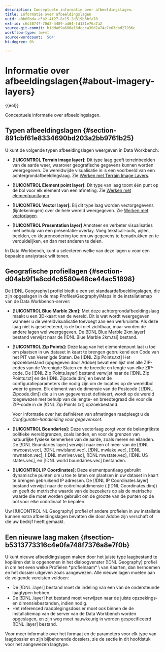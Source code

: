 ```yaml
---
description: Conceptuele informatie over afbeeldingslagen.
title: Informatie over afbeeldingslagen
uuid: a8b00bda-c5b2-4f27-8c15-2d319b3bfa70
exl-id: c6d30747-70d2-4489-ad64-fd131e76a7a2
source-git-commit: b1dda69a606a16dccca30d2a74c7e63dbd27936c
workflow-type: tm+mt
source-wordcount: '564'
ht-degree: 0%

---
```


# Informatie over afbeeldingslagen{#about-imagery-layers}

{{eol}}

Conceptuele informatie over afbeeldingslagen.

## Typen afbeeldingslagen {#section-891cbf61e8334690bd203a2bb9761b25}

U kunt de volgende typen afbeeldingslagen weergeven in Data Workbench:

* **[!UICONTROL Terrain image layer]:** Dit type laag geeft terreinbeelden van de aarde weer, waarover geografische gegevens kunnen worden weergegeven. De wereldwijde visualisatie in is een voorbeeld van een achtergrondafbeeldingslaag. Zie [Werken met Terrain Image Layers](../../../home/c-get-started/c-im-layers/c-ter-img-layers/c-ter-img-layers.md#concept-f4b3a20969354ca38955e3fd5beb0f4f).

* **[!UICONTROL Element point layer]:** Dit type van laag toont één punt op de bol voor elk element van een afmeting. Zie [Werken met elementpuntlagen](../../../home/c-get-started/c-im-layers/c-elmt-pt-layers/c-elmt-pt-layers.md#concept-7c93c54552844a20bd6014ae8446b3fd).

* **[!UICONTROL Vector layer]:** Bij dit type laag worden vectorgegevens (lijntekeningen) over de hele wereld weergegeven. Zie [Werken met vectorlagen](../../../home/c-get-started/c-im-layers/c-vctr-layers/c-vctr-layers.md#concept-a9b9cb7fc33b4aa5ae1646fab202dcc9).

* **[!UICONTROL Presentation layer]** Annoteer en verbeter visualisaties met behulp van een presentatie-overlay. Voeg tekstcall-outs, pijlen, beelden, en kleurencodering toe om uw gegevens te benadrukken en te verduidelijken, en dan met anderen te delen.

In Data Workbench, kunt u selecteren welke van deze lagen u voor een bepaalde analystaak wilt tonen.

## Geografische profiellagen {#section-d04ab9f1a8cd4c6580e48ce44ac51898}

De [!DNL Geography] profiel biedt u een set standaardafbeeldingslagen, die zijn opgeslagen in de map Profiles\Geography\Maps in de installatiemap van de Data Workbench-server:

* **[!UICONTROL Blue Marble 2km]:** Met deze achtergrondafbeeldingslaag maakt u een 3D-kaart van de wereld. Dit is wat wordt weergegeven wanneer u de wereldvisualisatie toevoegt aan een werkruimte. Als deze laag niet is geselecteerd, is de bol niet zichtbaar, maar worden de andere lagen wel weergegeven. De [!DNL Blue Marble 2km.layer] bestand verwijst naar de [!DNL Blue Marble 2km.tsi] bestand.

* **[!UICONTROL Zip Points]:** Deze laag van het elementenpunt laat u toe om plaatsen in uw dataset in kaart te brengen gebruikend een Code van het PIT van Verenigde Staten. De [!DNL Zip Points.txt] Het opzoekbestand (opgegeven door Adobe) bevat een lijst met alle ZIP-codes van de Verenigde Staten en de breedte en lengte van elke ZIP-code. De [!DNL Zip Points.layer] bestand verwijst naar de [!DNL Zip Points.txt] en de [!DNL Zipcode.dim] en bevat de configuratieparameters die nodig zijn om de locaties op de wereldbol weer te geven. Elk element van de dimensie van de Postcode ( [!DNL Zipcode.dim]) die u in uw gegevensset definieert, wordt op de wereld toegewezen met behulp van de lengte- en breedtegraad die voor die ZIP-code in de [!DNL Zip Points.txt] opzoekbestand.

   Voor informatie over het definiëren van afmetingen raadpleegt u de *Configuratie-handleiding voor gegevensset*.

* **[!UICONTROL Boundaries]:** Deze vectorlaag zorgt voor de belangrijkste politieke wereldgrenzen, zoals landen, en voor de grenzen van natuurlijke fysieke kenmerken van de aarde, zoals meren en eilanden. De [!DNL Boundaries.layer] verwijst naar een of meer van de [!DNL mwcoast.vec], [!DNL mwisland.vec], [!DNL mwlake.vec], [!DNL mwnation.vec], [!DNL mwriver.vec], [!DNL mwstate.vec], [!DNL US states.vec], en [!DNL world boundaries.vec] bestanden.

* **[!UICONTROL IP Coordinates]:** Deze elementpuntlaag gebruikt dynamische punten om u toe te laten om plaatsen in uw dataset in kaart te brengen gebruikend IP adressen. De [!DNL IP Coordinates.layer] bestand verwijst naar de coördinaatdimensie ( [!DNL Coordinates.dim]) en geeft de metrische waarde van de bezoekers op als de metrische waarde die moet worden gebruikt om de grootte van de punten op de bol voor elke coördinaat te bepalen.

Uw [!UICONTROL NL Geography] profiel of andere profielen in uw installatie kunnen extra afbeeldingslagen bevatten die door Adobe zijn verschaft of die uw bedrijf heeft gemaakt.

## Een nieuwe laag maken {#section-b5313773316c4e0fa748f7376a8e7f0b}

U kunt nieuwe afbeeldingslagen maken door het juiste type laagbestand te kopiëren dat is opgenomen in het dialoogvenster [!DNL Geography] profiel in om het even welke Profielen \*profielnaam* \ van Kaarten, dan hernoemen en het dossier uitgeven zoals aangewezen. Alle nieuwe lagen moeten aan de volgende vereisten voldoen:

* De [!DNL .layer] bestand moet de indeling van een van de ondersteunde laagtypen hebben.
* De [!DNL .layer] het bestand moet verwijzen naar de juiste opzoekings- en dimensiebestanden, indien nodig.
* Het referenced raadplegingsdossier moet ook binnen de de installatiemap van de server van de Data Workbench worden opgeslagen, en zijn weg moet nauwkeurig in worden gespecificeerd [!DNL .layer] bestand.

Voor meer informatie over het formaat en de parameters voor elk type van laagdossier en zijn bijbehorende dossiers, zie de sectie in dit hoofdstuk voor het aangewezen laagtype.
